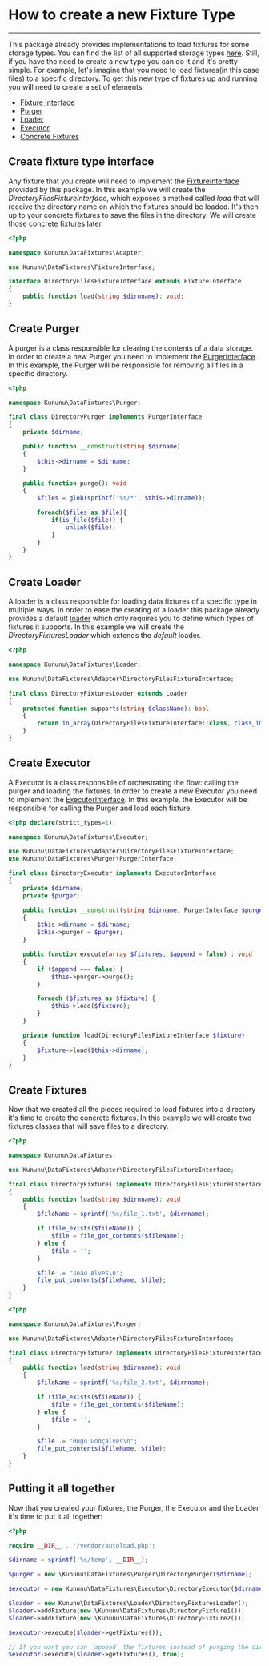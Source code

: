 # How to create a new Fixture Type
-----------------

This package already provides implementations to load fixtures for some storage types. You can find the list of all supported storage types [here](/README.md/Fixtures-types).
Still, if you have the need to create a new type you can do it and it's pretty simple.
For example, let's imagine that you need to load fixtures(in this case files) to a specific directory. To get this new type of fixtures up and running you will need to create a set of elements:
- [Fixture Interface](#Create-fixture-type-interface)
- [Purger](#Create-Purger)
- [Loader](#Create-Loader)
- [Executor](#Create-Executor)
- [Concrete Fixtures](#Create-Fixtures)

## Create fixture type interface

Any fixture that you create will need to implement the [FixtureInterface](/src/FixtureInterface.php) provided by this package.
In this example we will create the *DirectoryFilesFixtureInterface*, which exposes a method called *load* that will receive the directory name on which the fixtures should be loaded. It's then up to your concrete fixtures to save the files in the directory. We will create those concrete fixtures later.

```php
<?php

namespace Kununu\DataFixtures\Adapter;

use Kununu\DataFixtures\FixtureInterface;

interface DirectoryFilesFixtureInterface extends FixtureInterface
{
    public function load(string $dirnname): void;
}
```

## Create Purger

A purger is a class responsible for clearing the contents of a data storage.
In order to create a new Purger you need to implement the [PurgerInterface](/src/Purger/PurgerInterface.php).
In this example, the Purger will be responsible for removing all files in a specific directory.


```php
<?php

namespace Kununu\DataFixtures\Purger;

final class DirectoryPurger implements PurgerInterface
{
    private $dirname;

    public function __construct(string $dirname)
    {
        $this->dirname = $dirname;
    }

    public function purge(): void
    {
        $files = glob(sprintf('%s/*', $this->dirname));

        foreach($files as $file){
            if(is_file($file)) {
                unlink($file);
            }
        }
    }
}

```

## Create Loader

A loader is a class responsible for loading data fixtures of a specific type in multiple ways. In order to ease the creating of a loader this package already provides a default [loader](/src/Loader/Loader.php) which only requires you to define which types of fixtures it supports. In this example we will create the *DirectoryFixturesLoader* which extends the *default* loader.

```php
<?php

namespace Kununu\DataFixtures\Loader;

use Kununu\DataFixtures\Adapter\DirectoryFilesFixtureInterface;

final class DirectoryFixturesLoader extends Loader
{
    protected function supports(string $className): bool
    {
        return in_array(DirectoryFilesFixtureInterface::class, class_implements($className));
    }
}
```

## Create Executor

A Executor is a class responsible of orchestrating the flow: calling the purger and loading the fixtures.
In order to create a new Executor you need to implement the [ExecutorInterface](/src/Executor/ExecutorInterface.php).
In this example, the Executor will be responsible for calling the Purger and load each fixture.

```php
<?php declare(strict_types=1);

namespace Kununu\DataFixtures\Executor;

use Kununu\DataFixtures\Adapter\DirectoryFilesFixtureInterface;
use Kununu\DataFixtures\Purger\PurgerInterface;

final class DirectoryExecutor implements ExecutorInterface
{
    private $dirname;
    private $purger;

    public function __construct(string $dirname, PurgerInterface $purger)
    {
        $this->dirname = $dirname;
        $this->purger = $purger;
    }

    public function execute(array $fixtures, $append = false) : void
    {
        if ($append === false) {
            $this->purger->purge();
        }

        foreach ($fixtures as $fixture) {
            $this->load($fixture);
        }
    }

    private function load(DirectoryFilesFixtureInterface $fixture)
    {
        $fixture->load($this->dirname);
    }
}

```

## Create Fixtures

Now that we created all the pieces required to load fixtures into a directory it's time to create the concrete fixtures.
In this example we will create two fixtures classes that will save files to a directory.

```php
<?php

namespace Kununu\DataFixtures;

use Kununu\DataFixtures\Adapter\DirectoryFilesFixtureInterface;

final class DirectoryFixture1 implements DirectoryFilesFixtureInterface
{
    public function load(string $dirnname): void
    {
        $fileName = sprintf('%s/file_1.txt', $dirnname);

        if (file_exists($fileName)) {
            $file = file_get_contents($fileName);
        } else {
            $file = '';
        }

        $file .= "João Alves\n";
        file_put_contents($fileName, $file);
    }
}

```

```php
<?php

namespace Kununu\DataFixtures\Purger;

use Kununu\DataFixtures\Adapter\DirectoryFilesFixtureInterface;

final class DirectoryFixture2 implements DirectoryFilesFixtureInterface
{
    public function load(string $dirnname): void
    {
        $fileName = sprintf('%s/file_2.txt', $dirnname);

        if (file_exists($fileName)) {
            $file = file_get_contents($fileName);
        } else {
            $file = '';
        }

        $file .= "Hugo Gonçalves\n";
        file_put_contents($fileName, $file);
    }
}
```


## Putting it all together

Now that you created your fixtures, the Purger, the Executor and the Loader it's time to put it all together:

```php
<?php

require __DIR__ . '/vendor/autoload.php';

$dirname = sprintf('%s/temp', __DIR__);

$purger = new \Kununu\DataFixtures\Purger\DirectoryPurger($dirname);

$executor = new Kununu\DataFixtures\Executor\DirectoryExecutor($dirname, $purger);

$loader = new Kununu\DataFixtures\Loader\DirectoryFixturesLoader();
$loader->addFixture(new \Kununu\DataFixtures\DirectoryFixture1());
$loader->addFixture(new \Kununu\DataFixtures\DirectoryFixture2());

$executor->execute($loader->getFixtures());

// If you want you can `append` the fixtures instead of purging the directory
$executor->execute($loader->getFixtures(), true);
```